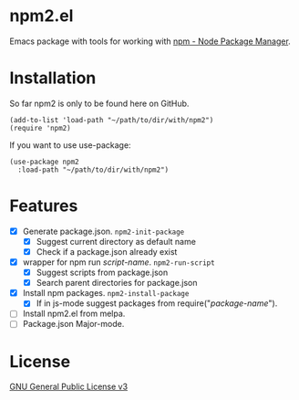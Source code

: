 # npm2.el
Emacs package with tools for working with [npm - Node Package Manager](https://www.npmjs.com/).

# Installation
So far npm2 is only to be found here on GitHub.
```elisp
(add-to-list 'load-path "~/path/to/dir/with/npm2")
(require 'npm2)
```


If you want to use use-package:
```elisp
(use-package npm2
  :load-path "~/path/to/dir/with/npm2")
```

# Features
- [x] Generate package.json. `npm2-init-package`
  - [x] Suggest current directory as default name
  - [x] Check if a package.json already exist
- [x] wrapper for npm run *script-name*. `npm2-run-script`
  - [x] Suggest scripts from package.json
  - [x] Search parent directories for package.json
- [x] Install npm packages. `npm2-install-package`
  - [x] If in js-mode suggest packages from require("*package-name*").
- [ ] Install npm2.el from melpa.
- [ ] Package.json Major-mode.

# License
[GNU General Public License v3](./LICENSE)
